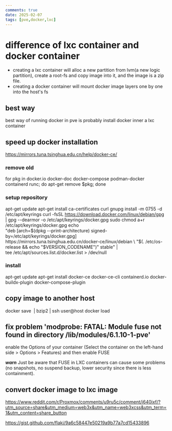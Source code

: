 ```yaml
---
comments: true
date: 2025-02-07
tags: [pve,docker,lxc]
---
```

# difference of lxc container and docker container
* creating a lxc container will alloc a new partition from lvm(a new logic partition), create a root-fs and copy image into it, and the image is a zip file. 
* creating a docker container will mount docker image layers one by one into the host's fs

## best way
best way of running docker in pve is probably install docker inner a lxc container


## speed up docker installation
https://mirrors.tuna.tsinghua.edu.cn/help/docker-ce/

### remove old
for pkg in docker.io docker-doc docker-compose podman-docker containerd runc; do apt-get remove $pkg; done

### setup repository
apt-get update
apt-get install ca-certificates curl gnupg
install -m 0755 -d /etc/apt/keyrings
curl -fsSL https://download.docker.com/linux/debian/gpg | gpg --dearmor -o /etc/apt/keyrings/docker.gpg
sudo chmod a+r /etc/apt/keyrings/docker.gpg
echo \
  "deb [arch=$(dpkg --print-architecture) signed-by=/etc/apt/keyrings/docker.gpg] https://mirrors.tuna.tsinghua.edu.cn/docker-ce/linux/debian \
  "$(. /etc/os-release && echo "$VERSION_CODENAME")" stable" | \
  tee /etc/apt/sources.list.d/docker.list > /dev/null

### install 
apt-get update
apt-get install docker-ce docker-ce-cli containerd.io docker-buildx-plugin docker-compose-plugin


## copy image to another host

docker save <image> | bzip2 | ssh user@host docker load


## fix problem 'modprobe: FATAL: Module fuse not found in directory /lib/modules/6.1.10-1-pve'

enable the Options of your container (Select the container on the left-hand side > Options > Features) and then enable FUSE

***warn*** Just be aware that FUSE in LXC containers can cause some problems (no snapshots, no suspend backup, lower security since there is less containment).

## convert docker image to lxc image
https://www.reddit.com/r/Proxmox/comments/u9ru5c/comment/i640ixf/?utm_source=share&utm_medium=web3x&utm_name=web3xcss&utm_term=1&utm_content=share_button

https://gist.github.com/flaki/9a6c58447e50219a9b77a7cd15433896